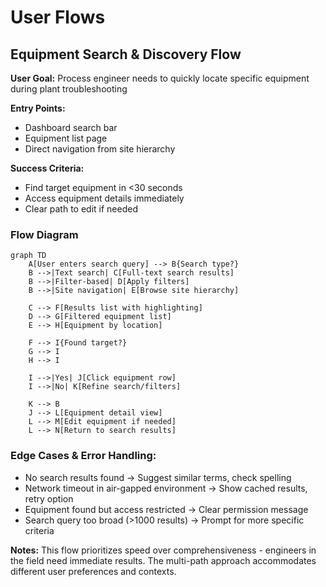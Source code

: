 # User Flows

## Equipment Search & Discovery Flow

**User Goal:** Process engineer needs to quickly locate specific equipment during plant troubleshooting

**Entry Points:**

- Dashboard search bar
- Equipment list page
- Direct navigation from site hierarchy

**Success Criteria:**

- Find target equipment in <30 seconds
- Access equipment details immediately
- Clear path to edit if needed

### Flow Diagram

```mermaid
graph TD
    A[User enters search query] --> B{Search type?}
    B -->|Text search| C[Full-text search results]
    B -->|Filter-based| D[Apply filters]
    B -->|Site navigation| E[Browse site hierarchy]

    C --> F[Results list with highlighting]
    D --> G[Filtered equipment list]
    E --> H[Equipment by location]

    F --> I{Found target?}
    G --> I
    H --> I

    I -->|Yes| J[Click equipment row]
    I -->|No| K[Refine search/filters]

    K --> B
    J --> L[Equipment detail view]
    L --> M[Edit equipment if needed]
    L --> N[Return to search results]
```

### Edge Cases & Error Handling:

- No search results found → Suggest similar terms, check spelling
- Network timeout in air-gapped environment → Show cached results, retry option
- Equipment found but access restricted → Clear permission message
- Search query too broad (>1000 results) → Prompt for more specific criteria

**Notes:** This flow prioritizes speed over comprehensiveness - engineers in the field need immediate results. The multi-path approach accommodates different user preferences and contexts.
